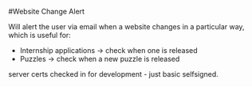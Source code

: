 #Website Change Alert

Will alert the user via email when a website changes in a particular way, which is useful for:
- Internship applications -> check when one is released
- Puzzles -> check when a new puzzle is released

server certs checked in for development - just basic selfsigned.